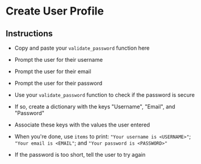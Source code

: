 # Create User Profile

## Instructions

-  Copy and paste your `validate_password` function here

-  Prompt the user for their username

-  Prompt the user for their email

-  Prompt the user for their password

-  Use your `validate_password` function to check if the password is secure

-  If so, create a dictionary with the keys "Username", "Email", and "Password"

-  Associate these keys with the values the user entered

-  When you're done, use `items` to print: `"Your username is <USERNAME>"`; `"Your email is <EMAIL"`; and `"Your password is <PASSWORD>"`

-  If the password is too short, tell the user to try again

